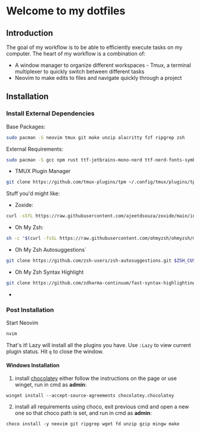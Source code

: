# Welcome to my dotfiles

## Introduction

The goal of my workflow is to be able to efficiently execute tasks on my computer.
The heart of my workflow is a combination of:

- A window manager to organize different workspaces - Tmux, a terminal multiplexer to quickly switch between different tasks
- Neovim to make edits to files and navigate quickly through a project

## Installation

### Install External Dependencies

Base Packages:

```sh
sudo pacman -S neovim tmux git make unzip alacritty fzf ripgrep zsh
```

External Requirements:

```sh
sudo pacman -S gcc npm rust ttf-jetbrains-mono-nerd ttf-nerd-fonts-symbols ttf-fira-sans ttf-font-awesome fd
```

- TMUX Plugin Manager

```sh
git clone https://github.com/tmux-plugins/tpm ~/.config/tmux/plugins/tpm
```

Stuff you'd might like:

- Zoxide:

```sh
curl -sSfL https://raw.githubusercontent.com/ajeetdsouza/zoxide/main/install.sh | sh
```

- Oh My Zsh:

```sh
sh -c "$(curl -fsSL https://raw.githubusercontent.com/ohmyzsh/ohmyzsh/master/tools/install.sh)"
```

- Oh My Zsh Autosuggestions`

```sh
git clone https://github.com/zsh-users/zsh-autosuggestions.git $ZSH_CUSTOM/plugins/zsh-autosuggestions
```

- Oh My Zsh Syntax Highlight

```sh
git clone https://github.com/zdharma-continuum/fast-syntax-highlighting.git ${ZSH_CUSTOM:-$HOME/.oh-my-zsh/custom}/plugins/fast-syntax-highlighting
```

-

### Post Installation

Start Neovim

```sh
nvim
```

That's it! Lazy will install all the plugins you have. Use `:Lazy` to view
current plugin status. Hit `q` to close the window.

#### Windows Installation

1. install [chocolatey](https://chocolatey.org/install)
   either follow the instructions on the page or use winget,
   run in cmd as **admin**:

```
winget install --accept-source-agreements chocolatey.chocolatey
```

2. install all requirements using choco, exit previous cmd and
   open a new one so that choco path is set, and run in cmd as **admin**:

```
choco install -y neovim git ripgrep wget fd unzip gzip mingw make
```
